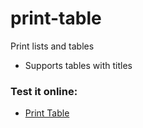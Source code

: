 # print-table
Print lists and tables

* Supports tables with titles

<h3>Test it online:</h3>

* <a href="https://onlinegdb.com/QJTD572Jn">Print Table</a>

